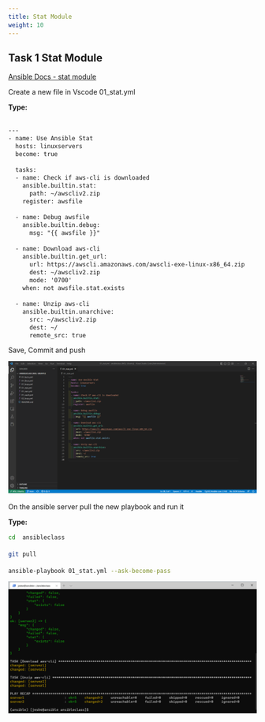 ```yaml
---
title: Stat Module
weight: 10
---
```


## Task 1 Stat Module

[Ansible Docs - stat module](https://docs.ansible.com/ansible/latest/collections/ansible/builtin/stat_module.html)

Create a new file in Vscode 01_stat.yml

**Type:**

```ansible

---
- name: Use Ansible Stat
  hosts: linuxservers
  become: true

  tasks:
  - name: Check if aws-cli is downloaded
    ansible.builtin.stat:
      path: ~/awscliv2.zip
    register: awsfile

  - name: Debug awsfile
    ansible.builtin.debug:
      msg: "{{ awsfile }}"

  - name: Download aws-cli
    ansible.builtin.get_url:
      url: https://awscli.amazonaws.com/awscli-exe-linux-x86_64.zip
      dest: ~/awscliv2.zip
      mode: '0700'
    when: not awsfile.stat.exists

  - name: Unzip aws-cli
    ansible.builtin.unarchive:
      src: ~/awscliv2.zip
      dest: ~/
      remote_src: true

```

Save, Commit and push

![Alt text](images/001_ansible_stat_playbook.png?raw=true "ansible stat playbook")

On the ansible server pull the new playbook and run it

**Type:**

```bash
cd  ansibleclass

git pull

ansible-playbook 01_stat.yml --ask-become-pass

```

![Alt text](images/002_ansible_stat_playbook_run.png?raw=true "ansible stat playbook run")
